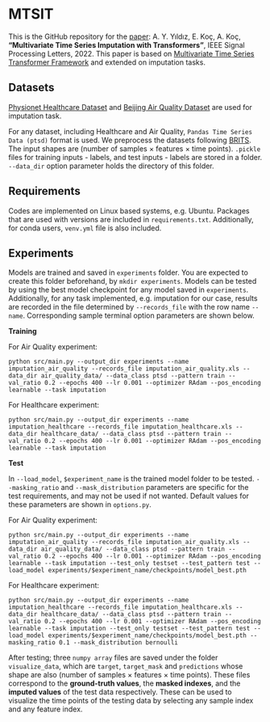 # MTSIT
This is the GitHub repository for the [paper](https://ieeexplore.ieee.org/document/9964035): A. Y. Yıldız, E. Koç, A. Koç, **“Multivariate Time Series Imputation with Transformers”**, IEEE Signal Processing Letters, 2022. This paper is based on [Multivariate Time Series Transformer Framework](https://github.com/gzerveas/mvts_transformer) and extended on imputation tasks.

## Datasets

[Physionet Healthcare Dataset](https://physionet.org/content/challenge-2012/1.0.0/) and [Beijing Air Quality Dataset](https://www.microsoft.com/en-us/research/publication/forecasting-fine-grained-air-quality-based-on-big-data/) are used for imputation task.

For any dataset, including Healthcare and Air Quality, `Pandas Time Series Data (ptsd)` format is used. We preprocess the datasets following [BRITS](https://github.com/caow13/BRITS). The input shapes are (number of samples &#215; features &#215; time points). `.pickle` files for training inputs - labels, and test inputs - labels are stored in a folder. `--data_dir` option parameter holds the directory of this folder.

## Requirements

Codes are implemented on Linux based systems, e.g. Ubuntu. Packages that are used with versions are included in `requirements.txt`. Additionally, for conda users, `venv.yml` file is also included.

## Experiments

Models are trained and saved in `experiments` folder. You are expected to create this folder beforehand, by `mkdir experiments`. Models can be tested by using the best model checkpoint for any model saved in `experiments`. Additionally, for any task implemented, e.g. imputation for our case, results are recorded in the file determined by `--records_file` with the row name `--name`. Corresponding sample terminal option parameters are shown below.

**Training**

For Air Quality experiment:

```
python src/main.py --output_dir experiments --name imputation_air_quality --records_file imputation_air_quality.xls --data_dir air_quality_data/ --data_class ptsd --pattern train --val_ratio 0.2 --epochs 400 --lr 0.001 --optimizer RAdam --pos_encoding learnable --task imputation
```

For Healthcare experiment:

```
python src/main.py --output_dir experiments --name imputation_healthcare --records_file imputation_healthcare.xls --data_dir healthcare_data/ --data_class ptsd --pattern train --val_ratio 0.2 --epochs 400 --lr 0.001 --optimizer RAdam --pos_encoding learnable --task imputation
```

**Test**

In `--load_model`, `$experiment_name` is the trained model folder to be tested. `--masking_ratio` and `--mask_distribution` parameters are specific for the test requirements, and may not be used if not wanted. Default values for these parameters are shown in `options.py`.

For Air Quality experiment:

```
python src/main.py --output_dir experiments --name imputation_air_quality --records_file imputation_air_quality.xls --data_dir air_quality_data/ --data_class ptsd --pattern train --val_ratio 0.2 --epochs 400 --lr 0.001 --optimizer RAdam --pos_encoding learnable --task imputation --test_only testset --test_pattern test --load_model experiments/$experiment_name/checkpoints/model_best.pth
```

For Healthcare experiment:

```
python src/main.py --output_dir experiments --name imputation_healthcare --records_file imputation_healthcare.xls --data_dir healthcare_data/ --data_class ptsd --pattern train --val_ratio 0.2 --epochs 400 --lr 0.001 --optimizer RAdam --pos_encoding learnable --task imputation --test_only testset --test_pattern test --load_model experiments/$experiment_name/checkpoints/model_best.pth --masking_ratio 0.1 --mask_distribution bernoulli
```

After testing; three `numpy array` files are saved under the folder `visualize_data`, which are `target`, `target_mask` and `predictions` whose shape are also (number of samples &#215; features &#215; time points). These files correspond to the **ground-truth values**, the **masked indexes**, and the **imputed values** of the test data respectively. These can be used to visualize the time points of the testing data by selecting any sample index and any feature index.
